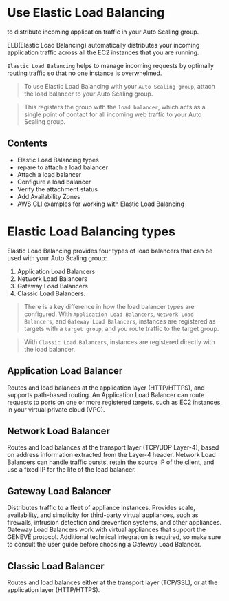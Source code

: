 # Use Elastic Load Balancing

to distribute incoming application traffic in your Auto Scaling group.

ELB(Elastic Load Balancing) automatically distributes your incoming application traffic across all the EC2 instances that you are running. 

`Elastic Load Balancing` helps to manage incoming requests by optimally routing traffic so that no one instance is overwhelmed.

> To use Elastic Load Balancing with your `Auto Scaling group`, attach the load balancer to your Auto Scaling group.

> This registers the group with the `load balancer`, which acts as a single point of contact for all incoming web traffic to your Auto Scaling group.

## Contents
- Elastic Load Balancing types
- repare to attach a load balancer
- Attach a load balancer
- Configure a load balancer
- Verify the attachment status
- Add Availability Zones
- AWS CLI examples for working with Elastic Load Balancing

# Elastic Load Balancing types

Elastic Load Balancing provides four types of load balancers that can be used with your Auto Scaling group: 

1. Application Load Balancers
2. Network Load Balancers
3. Gateway Load Balancers
4. Classic Load Balancers.

> There is a key difference in how the load balancer types are configured. With `Application Load Balancers`, `Network Load Balancers`, and `Gateway Load Balancers`, instances are registered as targets with a `target group`, and you route traffic to the target group. 

> With `Classic Load Balancers`, instances are registered directly with the load balancer.

## Application Load Balancer
Routes and load balances at the application layer (HTTP/HTTPS), and supports path-based routing. An Application Load Balancer can route requests to ports on one or more registered targets, such as EC2 instances, in your virtual private cloud (VPC).

## Network Load Balancer
Routes and load balances at the transport layer (TCP/UDP Layer-4), based on address information extracted from the Layer-4 header. Network Load Balancers can handle traffic bursts, retain the source IP of the client, and use a fixed IP for the life of the load balancer.

## Gateway Load Balancer
Distributes traffic to a fleet of appliance instances. Provides scale, availability, and simplicity for third-party virtual appliances, such as firewalls, intrusion detection and prevention systems, and other appliances. Gateway Load Balancers work with virtual appliances that support the GENEVE protocol. Additional technical integration is required, so make sure to consult the user guide before choosing a Gateway Load Balancer.

## Classic Load Balancer
Routes and load balances either at the transport layer (TCP/SSL), or at the application layer (HTTP/HTTPS).